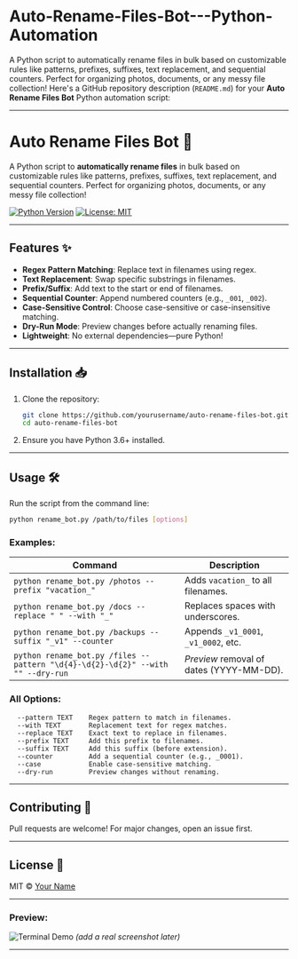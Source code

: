 # Auto-Rename-Files-Bot---Python-Automation
A Python script to automatically rename files in bulk based on customizable rules like patterns, prefixes, suffixes, text replacement, and sequential counters. Perfect for organizing photos, documents, or any messy file collection!
Here's a GitHub repository description (`README.md`) for your **Auto Rename Files Bot** Python automation script:

---

# Auto Rename Files Bot 🚀

A Python script to **automatically rename files** in bulk based on customizable rules like patterns, prefixes, suffixes, text replacement, and sequential counters. Perfect for organizing photos, documents, or any messy file collection!

[![Python Version](https://img.shields.io/badge/python-3.6%2B-blue)](https://www.python.org/downloads/)
[![License: MIT](https://img.shields.io/badge/License-MIT-yellow.svg)](https://opensource.org/licenses/MIT)

---

## Features ✨

- **Regex Pattern Matching**: Replace text in filenames using regex.
- **Text Replacement**: Swap specific substrings in filenames.
- **Prefix/Suffix**: Add text to the start or end of filenames.
- **Sequential Counter**: Append numbered counters (e.g., `_001`, `_002`).
- **Case-Sensitive Control**: Choose case-sensitive or case-insensitive matching.
- **Dry-Run Mode**: Preview changes before actually renaming files.
- **Lightweight**: No external dependencies—pure Python!

---

## Installation 📥

1. Clone the repository:
   ```bash
   git clone https://github.com/yourusername/auto-rename-files-bot.git
   cd auto-rename-files-bot
   ```

2. Ensure you have Python 3.6+ installed.

---

## Usage 🛠️

Run the script from the command line:

```bash
python rename_bot.py /path/to/files [options]
```

### Examples:
| Command | Description |
|---------|-------------|
| `python rename_bot.py /photos --prefix "vacation_"` | Adds `vacation_` to all filenames. |
| `python rename_bot.py /docs --replace " " --with "_"` | Replaces spaces with underscores. |
| `python rename_bot.py /backups --suffix "_v1" --counter` | Appends `_v1_0001`, `_v1_0002`, etc. |
| `python rename_bot.py /files --pattern "\d{4}-\d{2}-\d{2}" --with "" --dry-run` | *Preview* removal of dates (YYYY-MM-DD). |

### All Options:
```
  --pattern TEXT    Regex pattern to match in filenames.
  --with TEXT       Replacement text for regex matches.
  --replace TEXT    Exact text to replace in filenames.
  --prefix TEXT     Add this prefix to filenames.
  --suffix TEXT     Add this suffix (before extension).
  --counter         Add a sequential counter (e.g., _0001).
  --case            Enable case-sensitive matching.
  --dry-run         Preview changes without renaming.
```

---

## Contributing 🤝

Pull requests are welcome! For major changes, open an issue first.

---

## License 📜

MIT © [Your Name](https://github.com/fahadcaa)

---

### Preview:
![Terminal Demo](https://i.imgur.com/placeholder.png) *(add a real screenshot later)*

---
